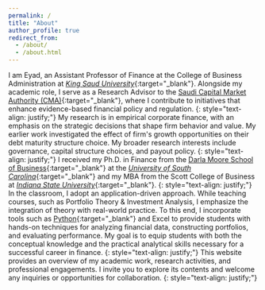 ```yaml
---
permalink: /
title: "About"
author_profile: true
redirect_from: 
  - /about/
  - /about.html
---
```


I am Eyad, an Assistant Professor of Finance at the College of Business Administration at [*King Saud University*](https://ksu.edu.sa/en/){:target="_blank"}. Alongside my academic role, I serve as a Research Advisor to the [Saudi Capital Market Authority (CMA)](https://cma.org.sa/en/Pages/default.aspx){:target="_blank"}, where I contribute to initiatives that enhance evidence-based financial policy and regulation.
{: style="text-align: justify;"}
My research is in empirical corporate finance, with an emphasis on the strategic decisions that shape firm behavior and value. My earlier work investigated the effect of firm's growth opportunities on their debt maturity structure choice. My broader research interests include governance, capital structure choices, and payout policy.
{: style="text-align: justify;"}
I received my Ph.D. in Finance from the [Darla Moore School of Business](https://sc.edu/study/colleges_schools/moore/index.php){:target="_blank"} at the [*University of South Carolina*](https://sc.edu){:target="_blank"} and my MBA from the Scott College of Business at [*Indiana State University*](https://www.indstate.edu/business/){:target="_blank"}.
{: style="text-align: justify;"}
In the classroom, I adopt an application-driven approach. While teaching courses, such as Portfolio Theory & Investment Analysis, I emphasize the integration of theory with real-world practice. To this end, I incorporate tools such as [Python](https://www.python.org/){:target="_blank"} and Excel to provide students with hands-on techniques for analyzing financial data, constructing portfolios, and evaluating performance. My goal is to equip students with both the conceptual knowledge and the practical analytical skills necessary for a successful career in finance.
{: style="text-align: justify;"}
This website provides an overview of my academic work, research activities, and professional engagements. I invite you to explore its contents and welcome any inquiries or opportunities for collaboration.
{: style="text-align: justify;"}